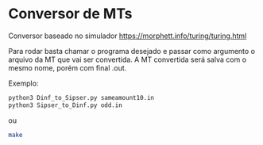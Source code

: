 # Conversor de MTs
Conversor baseado no simulador https://morphett.info/turing/turing.html


Para rodar basta chamar o programa desejado e passar como argumento o arquivo da MT que vai ser convertida. A MT convertida será salva com o mesmo nome, porém com final .out.

Exemplo:
```sh
python3 Dinf_to_Sipser.py sameamount10.in
python3 Sipser_to_Dinf.py odd.in
```


ou


```sh
make
```